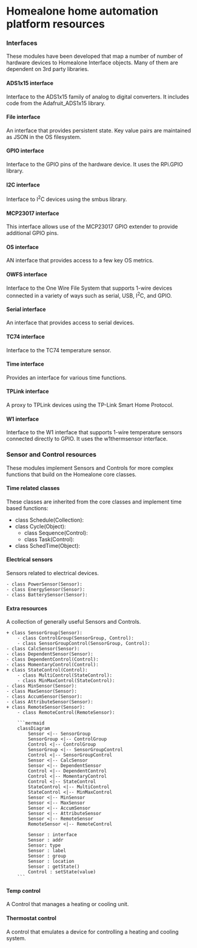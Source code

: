 # Homealone home automation platform resources

### Interfaces
These modules have been developed that map a number of number of hardware devices to Homealone Interface objects.  Many of them are dependent on 3rd party libraries.

#### ADS1x15 interface
Interface to the ADS1x15 family of analog to digital converters.  It includes code from the Adafruit_ADS1x15 library.

#### File interface
An interface that provides persistent state.  Key value pairs are maintained as JSON in the OS filesystem.

#### GPIO interface
Interface to the GPIO pins of the hardware device.  It uses the RPi.GPIO library.

#### I2C interface
Interface to I<sup>2</sup>C devices using the smbus library.

#### MCP23017 interface
This interface allows use of the MCP23017 GPIO extender to provide additional GPIO pins.

#### OS interface
AN interface that provides access to a few key OS metrics.

#### OWFS interface
Interface to the One Wire File System that supports 1-wire devices connected in a variety of ways such as serial, USB, I<sup>2</sup>C, and GPIO.

#### Serial interface
An interface that provides access to serial devices.

#### TC74 interface
Interface to the TC74 temperature sensor.

#### Time interface
Provides an interface for various time functions.

#### TPLink interface
A proxy to TPLink devices using the TP-Link Smart Home Protocol.

#### W1 interface
Interface to the W1 interface that supports 1-wire temperature sensors connected directly to GPIO.  It uses the w1thermsensor interface.

### Sensor and Control resources
These modules implement Sensors and Controls for more complex functions that build on the Homealone core classes.

#### Time related classes
These classes are inherited from the core classes and implement time based functions:

- class Schedule(Collection):
- class Cycle(Object):
	- class Sequence(Control):
	- class Task(Control):
- class SchedTime(Object):

#### Electrical sensors
Sensors related to electrical devices.

    - class PowerSensor(Sensor):
    - class EnergySensor(Sensor):
    - class BatterySensor(Sensor):

#### Extra resources
A collection of generally useful Sensors and Controls.

	+ class SensorGroup(Sensor):
		- class ControlGroup(SensorGroup, Control):
		- class SensorGroupControl(SensorGroup, Control):
	- class CalcSensor(Sensor):
    - class DependentSensor(Sensor):
    - class DependentControl(Control):
	- class MomentaryControl(Control):
    + class StateControl(Control):
    	- class MultiControl(StateControl):
    	- class MinMaxControl(StateControl):
	- class MinSensor(Sensor):
	- class MaxSensor(Sensor):
	- class AccumSensor(Sensor):
	- class AttributeSensor(Sensor):
	+ class RemoteSensor(Sensor):
	 	- class RemoteControl(RemoteSensor):

		```mermaid
		classDiagram
			Sensor <|-- SensorGroup
			SensorGroup <|-- ControlGroup
			Control <|-- ControlGroup
			SensorGroup <|-- SensorGroupControl
			Control <|-- SensorGroupControl
			Sensor <|-- CalcSensor
			Sensor <|-- DependentSensor
			Control <|-- DependentControl
			Control <|-- MomentaryControl
			Control <|-- StateControl
			StateControl <|-- MultiControl
			StateControl <|-- MinMaxControl
			Sensor <|-- MinSensor
			Sensor <|-- MaxSensor
			Sensor <|-- AccumSensor
			Sensor <|-- AttributeSensor
			Sensor <|-- RemoteSensor
			RemoteSensor <|-- RemoteControl

			Sensor : interface
			Sensor : addr
			Sensor: type
			Sensor : label
			Sensor : group
			Sensor : location
			Sensor : getState()
			Control : setState(value)
		```

#### Temp control
A Control that manages a heating or cooling unit.

#### Thermostat control
A control that emulates a device for controlling a heating and cooling system.
